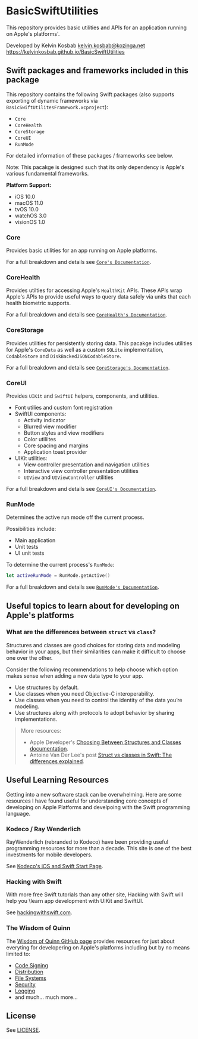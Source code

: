 # BasicSwiftUtilities

This repository provides basic utilities and APIs for an application running on Apple's platforms'.

Developed by Kelvin Kosbab
kelvin.kosbab@kozinga.net
https://kelvinkosbab.github.io/BasicSwiftUtilities

## Swift packages and frameworks included in this package

This repository contains the following Swift packages (also supports exporting of dynamic frameworks via `BasicSwiftUtilitesFramework.xcproject`):
- ``Core``
- ``CoreHealth``
- ``CoreStorage``
- ``CoreUI``
- ``RunMode``

For detailed information of these packages / frameworks see below.

Note: This pacakge is designed such that its only dependency is Apple's various fundamental frameworks.

**Platform Support:**
- iOS 10.0
- macOS 11.0
- tvOS 10.0
- watchOS 3.0
- visionOS 1.0

### Core

Provides basic utilities for an app running on Apple platforms.

For a full breakdown and details see [`Core's Documentation`](./Sources/Core/Documentation.docc/Documentation.md).

### CoreHealth

Provides utilties for accessing Apple's `HealthKit` APIs. These APIs wrap Apple's APIs to provide
useful ways to query data safely via units that each health biometric supports.

For a full breakdown and details see [`CoreHealth's Documentation`](./Sources/CoreHealth/Documentation.docc/Documentation.md).

### CoreStorage

Provides utilities for persistently storing data. This pacakge includes utilities for Apple's
`CoreData` as well as a custom `SQLite` implementation, ``CodableStore`` and
``DiskBackedJSONCodableStore``.

For a full breakdown and details see [`CoreStorage's Documentation`](./Sources/CoreStorage/Documentation.docc/Documentation.md).

### CoreUI

Provides `UIKit` and `SwiftUI` helpers, components, and utilities.

- Font utilies and custom font registration
- SwiftUI components:
  - Activity indicator
  - Blurred view modifier
  - Button styles and view modifiers
  - Color utiliites
  - Core spacing and margins
  - Application toast provider
- UIKit utilities:
  - View controller presentation and navigation utilities
  - Interactive view controller presentation utilities
  - `UIView` and `UIViewController` utilities

For a full breakdown and details see [`CoreUI's Documentation`](./Sources/CoreUI/Documentation.docc/Documentation.md).

### RunMode

Determines the active run mode off the current process.

Possibilities include:
 - Main application
 - Unit tests
 - UI unit tests

To determine the current process's ``RunMode``:
```swift
let activeRunMode = RunMode.getActive()
```

For a full breakdown and details see [`RunMode's Documentation`](./Sources/RunMode/Documentation.docc/Documentation.md).

## Useful topics to learn about for developing on Apple's platforms

### What are the differences between `struct` vs `class`?

Structures and classes are good choices for storing data and modeling behavior in your apps, but their similarities can make it difficult to choose one over the other.

Consider the following recommendations to help choose which option makes sense when adding a new data type to your app.

- Use structures by default.
- Use classes when you need Objective-C interoperability.
- Use classes when you need to control the identity of the data you’re modeling.
- Use structures along with protocols to adopt behavior by sharing implementations.

> More resources:
> - Apple Developer's [Choosing Between Structures and Classes documentation](https://developer.apple.com/documentation/swift/choosing-between-structures-and-classes).
> - Antoine Van Der Lee's post [Struct vs classes in Swift: The differences explained](https://www.avanderlee.com/swift/struct-class-differences/). 

## Useful Learning Resources

Getting into a new software stack can be overwhelming. Here are some resources I have found
useful for understanding core concepts of developing on Apple Platforms and develpoing with
the Swift programming language.

### Kodeco / Ray Wenderlich

RayWenderlich (rebranded to Kodeco) have been providing useful programming resources for 
more than a decade. This site is one of the best investments for mobile developers.

See [Kodeco's iOS and Swift Start Page](https://www.kodeco.com/ios/paths/learn).

### Hacking with Swift

With more free Swift tutorials than any other site, Hacking with Swift will help you
\learn app development with UIKit and SwiftUI.

See [hackingwithswift.com](https://www.hackingwithswift.com).

### The Wisdom of Quinn

The [Wisdom of Quinn GitHub page](https://github.com/macshome/The-Wisdom-of-Quinn) provides resources for just
about everyting for developering on Apple's platforms including but by no means limited to:
- [Code Signing](https://github.com/macshome/The-Wisdom-of-Quinn#code-signing)
- [Distribution](https://github.com/macshome/The-Wisdom-of-Quinn#distribution)
- [File Systems](https://github.com/macshome/The-Wisdom-of-Quinn#filesystems)
- [Security](https://github.com/macshome/The-Wisdom-of-Quinn#security)
- [Logging](https://github.com/macshome/The-Wisdom-of-Quinn#logging)
- and much... much more...

## License

See [LICENSE](./LICENSE).
